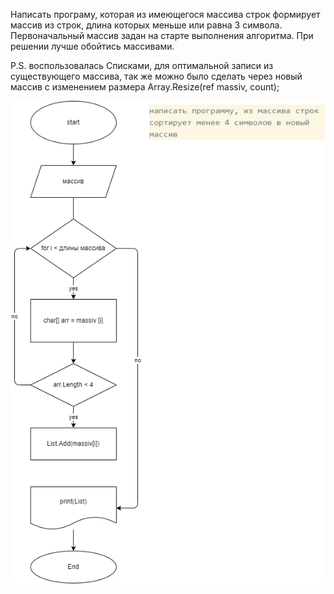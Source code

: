 Написать програму, которая из имеющегося массива строк формирует массив из строк, длина которых меньше или равна 3 символа.
Первоначальный массив задан на старте выполнения алгоритма.
При решении лучше обойтись массивами.

P.S. воспользовалась Списками, для оптимальной записи из существующего массива, так же можно было сделать через новый массив с изменением размера Array.Resize(ref massiv, count);

![Блок-схема](diagram.drawio.png)